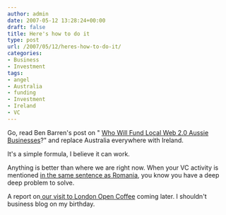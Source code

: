 ```yaml
---
author: admin
date: 2007-05-12 13:28:24+00:00
draft: false
title: Here's how to do it
type: post
url: /2007/05/12/heres-how-to-do-it/
categories:
- Business
- Investment
tags:
- angel
- Australia
- funding
- Investment
- Ireland
- VC
---
```


Go, read Ben Barren's post on " [Who Will Fund Local Web 2.0 Aussie Businesses](http://benbarren.blogspot.com/2007/05/who-will-fund-local-web-20-aussie.html)?" and replace Australia everywhere with Ireland.

It's a simple formula, I believe it can work. 

Anything is better than where we are right now. When your VC activity is mentioned [in the same sentence as Romania](http://www.finfacts.com/irelandbusinessnews/publish/article_10010057.shtml), you know you have a deep deep problem to solve.

A report on[ our visit to London Open Coffee](http://biztwozero.com/btz/2007/05/11/opencoffee-club-the-irish-have-landed/) coming later. I shouldn't business blog on my birthday.

